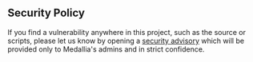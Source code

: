 ## Security Policy

If you find a vulnerability anywhere in this project, such as the source or scripts, please let us know by opening a [security advisory][advisory] which will be provided only to Medallia's admins and in strict confidence.

[advisory]: https://github.com/medallia/dxa-flutter-sdk/security/advisories/new